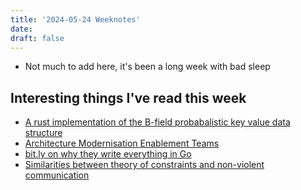 ```yaml
---
title: '2024-05-24 Weeknotes'
date: 
draft: false
---
```

- Not much to add here, it's been a long week with bad sleep

## Interesting things I've read this week
- [A rust implementation of the B-field probabalistic key value data structure](https://github.com/onecodex/rust-bfield)
- [Architecture Modernisation Enablement Teams](https://esilva.net/articles/architecture-modernization-enabling-team)
- [bit.ly on why they write everything in Go](https://bitly.com/blog/why-we-write-everything-in-go/)
- [Similarities between theory of constraints and non-violent communication](https://www.chocolatedrivendevelopment.com/2021/03/17/when-the-giraffe-builds-a-current-reality-tree/)
